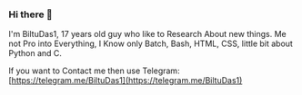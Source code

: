 ### Hi there 👋

I'm BiltuDas1, 17 years old guy who like to Research About new things.
Me not Pro into Everything, I Know only Batch, Bash, HTML, CSS, little bit about Python and C.  

If you want to Contact me then use Telegram: [https://telegram.me/BiltuDas1](https://telegram.me/BiltuDas1) 

<!--
**BiltuDas1/BiltuDas1** is a ✨ _special_ ✨ repository because its `README.md` (this file) appears on your GitHub profile.

Here are some ideas to get you started:

- 🔭 I’m currently working on ...
- 🌱 I’m currently learning ...
- 👯 I’m looking to collaborate on ...
- 🤔 I’m looking for help with ...
- 💬 Ask me about ...
- 📫 How to reach me: ...
- 😄 Pronouns: ...
- ⚡ Fun fact: ...
-->
